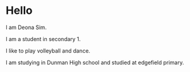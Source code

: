 # Hello
I am Deona Sim.

I am a student in secondary 1.

I like to play volleyball and dance.

I am studying in Dunman High school and studied at edgefield primary.
